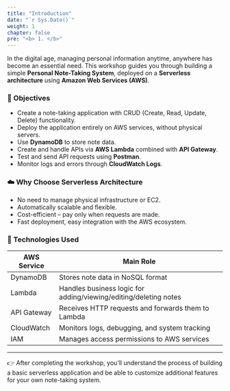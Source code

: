 ```yaml
---
title: "Introduction"
date: "`r Sys.Date()`"
weight: 1
chapter: false
pre: "<b> 1. </b>"
---
```


In the digital age, managing personal information anytime, anywhere has become an essential need. This workshop guides you through building a simple **Personal Note-Taking System**, deployed on a **Serverless architecture** using **Amazon Web Services (AWS)**.

### 🎯 Objectives

- Create a note-taking application with CRUD (Create, Read, Update, Delete) functionality.
- Deploy the application entirely on AWS services, without physical servers.
- Use **DynamoDB** to store note data.
- Create and handle APIs via **AWS Lambda** combined with **API Gateway**.
- Test and send API requests using **Postman**.
- Monitor logs and errors through **CloudWatch Logs**.

### ☁️ Why Choose Serverless Architecture

- No need to manage physical infrastructure or EC2.
- Automatically scalable and flexible.
- Cost-efficient – pay only when requests are made.
- Fast deployment, easy integration with the AWS ecosystem.

### 🔧 Technologies Used

| AWS Service   | Main Role                                         |
|---------------|--------------------------------------------------|
| DynamoDB      | Stores note data in NoSQL format                 |
| Lambda        | Handles business logic for adding/viewing/editing/deleting notes |
| API Gateway   | Receives HTTP requests and forwards them to Lambda |
| CloudWatch    | Monitors logs, debugging, and system tracking    |
| IAM           | Manages access permissions to AWS services       |

---

👉 After completing the workshop, you’ll understand the process of building a basic serverless application and be able to customize additional features for your own note-taking system.
